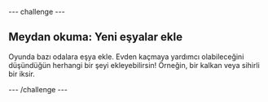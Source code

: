 --- challenge ---

## Meydan okuma: Yeni eşyalar ekle

Oyunda bazı odalara eşya ekle. Evden kaçmaya yardımcı olabileceğini düşündüğün herhangi bir şeyi ekleyebilirsin! Örneğin, bir kalkan veya sihirli bir iksir.

--- /challenge ---